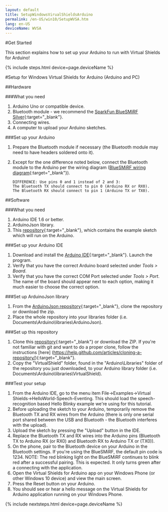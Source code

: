 ```yaml
---
layout: default
title: SetupWindowsVirualShieldsArduino
permalink: /en-US/win10/SetupWVSA.htm
lang: en-US
deviceName: WVSA
---
```


#Get Started

This section explains how to set up your Arduino to run with Virtual Shields for Arduino!

{% include steps.html device=page.deviceName %}

#Setup for Windows Virtual Shields for Arduino (Arduino and PC)

##Hardware

###What you need
 1. Arduino Uno or compatible device.
 2. Bluetooth module - we recommend the [SparkFun BlueSMiRF Silver](https://www.sparkfun.com/products/12577){:target="_blank"}.
 3. Connecting wires.
 4. A computer to upload your Arduino sketches.

###Set up your Arduino
 1. Prepare the Bluetooth module if necessary (the Bluetooth module may need to have headers soldered onto it).
 2. Except for the one difference noted below, connect the Bluetooth module to the Arduino per the wiring diagram ([BlueSMiRF wiring diagram](https://learn.sparkfun.com/tutorials/using-the-bluesmirf/hardware-hookup){:target="_blank"}).

		DIFFERENCE: Use pins 0 and 1 instead of 2 and 3:
		The Bluetooth TX should connect to pin 0 (Arduino RX or RX0).
		The Bluetooth RX should connect to pin 1 (Arduino TX or TX0).

##Software

###What you need
 1. Arduino IDE 1.6 or better.
 2. ArduinoJson library.
 3. This [repository](https://github.com/ms-iot/virtual-shields-arduino){:target="_blank"}, which contains the example sketch which will run on the Arduino.

###Set up your Arduino IDE
 1. Download and install the [Arduino IDE](http://www.arduino.cc/en/Main/Software){:target="_blank"}.  Launch the program.
 2. Verify that you have the correct Arduino board selected under *Tools > Board*.
 3. Verify that you have the correct COM Port selected under *Tools > Port*.  The name of the board should appear next to each option, making it much easier to choose the correct option.

###Set up ArduinoJson library
 1. From the [ArduinoJson repository](https://github.com/bblanchon/ArduinoJson){:target="_blank"}, clone the repository or download the zip.
 2. Place the whole repository into your libraries folder (i.e. Documents\Arduino\libraries\ArduinoJson\).

###Set up this repository
 1. Clone this [repository](https://github.com/ms-iot/virtual-shields-arduino){:target="_blank"} or download the ZIP.  If you're not familiar with git and want to do a proper clone, follow the instructions [here] (https://help.github.com/articles/cloning-a-repository/){:target="_blank"}.
 2. Copy the "VirtualShield" folder, found in the "Arduino\Libraries" folder of the repository you just downloaded, to your Arduino library folder (i.e. Documents\Arduino\libraries\VirtualShield\).

###Test your setup
 1. From the Arduino IDE, go to the menu item File->Examples->Virtual Shields->HelloWorld-Speech-Eventing. This should load the speech-recognition based Hello Blinky example we're using for this tutorial.
 2. Before uploading the sketch to your Arduino, temporarily remove the Bluetooth TX and RX wires from the Arduino (there is only one serial port shared between the USB and Bluetooth - the Bluetooth interferes with the upload).
 3. Upload the sketch by pressing the "Upload" button in the IDE.
 4. Replace the Bluetooth TX and RX wires into the Arduino pins (Bluetooth TX to Arduino RX (or RX0) and Bluetooth RX to Arduino TX or (TX0)).
 5. On the phone, pair to the Bluetooth device on your Arduino in the Bluetooth settings. If you're using the BlueSMiRF, the default pin code is 1234. NOTE: The red blinking light on the BlueSMiRF continues to blink red after a successful pairing. This is expected. It only turns green after a connecting with the application.
 6. Open the Virtual Shields for Arduino app on your Windows Phone (or other Windows 10 device) and view the main screen. 
 7. Press the Reset button on your Arduino.
 5. You should see or hear a hello message on the Virtual Shields for Arduino application running on your Windows Phone.

 {% include nextsteps.html device=page.deviceName %}
